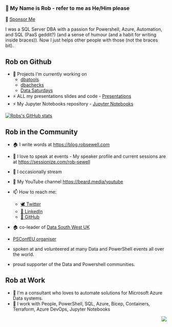 ### 👋 My Name is Rob - refer to me as He/Him please 

:revolving_hearts: [Sponsor Me](https://github.com/sponsors/sqldbawithabeard)  

I was a SQL Server DBA with a passion for Powershell, Azure, Automation, and SQL (PaaS geddit?) (and a sense of humour (and a habit for writing inside braces)). Now I just helps other people with those (not the braces bit).

## Rob on Github

- 🔭 Projects I’m currently working on 
  - [dbatools](https://github.com/sqlcollaborative/dbatools)
  - [dbachecks](https://github.com/sqlcollaborative/dbachecks)
  - [Data Saturdays](https://github.com/sqlcollaborative/DataSaturdays)
- ⚡ ALL my presentations slides and code - [Presentations](https://github.com/SQLDBAWithABeard/Presentations)
- ⚡ My Jupyter Notebooks repository - [Jupyter Notebooks ](https://github.com/SQLDBAWithABeard/JupyterNotebooks)

[![Robs's GitHub stats](https://github-readme-stats.vercel.app/api?username=sqldbawithabeard&show_icons=true&theme=cobalt&count_private=true)](https://github.com/anuraghazra/github-readme-stats)

## Rob in the Community

- 🏠 I write words at https://blog.robsewell.com
- 🎤 I love to speak at events - My speaker profile and current sessions are at https://sessionize.com/rob-sewell
- 🎤 I occasionally stream 
- 🎤 My YouTube channel https://beard.media/youtube

- 📫 How to reach me:
  - [ 🕊  Twitter](https://twitter.com/sqldbawithbeard/)
  - [🏢 LinkedIn](https://www.linkedin.com/in/robsewellsqldba/)
  - [🦑 GitHub](https://github.com/sqldbawithbeard)

- 🏠 co-leader of [Data South West UK](https://www.meetup.com/data-south-west-uk/) 
- [PSConfEU organiser](https://psconf.eu) 
- spoken at and volunteered at many Data and PowerShell events all over the world. 
- proud supporter of the Data and Powershell communities.

## Rob at Work

- 🌱 I'm a consultant who loves to automate solutions for Microsoft Azure Data systems.
- 🌱 I work with People, PowerShell, SQL, Azure, Bicep, Containers, Terraform, Azure DevOps, Jupyter Notebooks



<p align='right'><img src="https://visitor-badge.glitch.me/badge?page_id=sqldbawithabeard.visitor-badge"></p>
